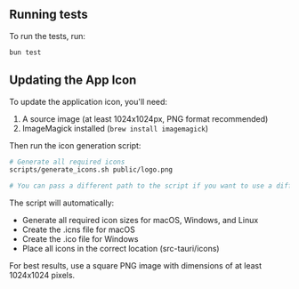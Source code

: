## Running tests

To run the tests, run:

```bash
bun test
```

## Updating the App Icon

To update the application icon, you'll need:
1. A source image (at least 1024x1024px, PNG format recommended)
2. ImageMagick installed (`brew install imagemagick`)

Then run the icon generation script:

```bash
# Generate all required icons
scripts/generate_icons.sh public/logo.png

# You can pass a different path to the script if you want to use a different image
```

The script will automatically:
- Generate all required icon sizes for macOS, Windows, and Linux
- Create the .icns file for macOS
- Create the .ico file for Windows
- Place all icons in the correct location (src-tauri/icons)

For best results, use a square PNG image with dimensions of at least 1024x1024 pixels.
